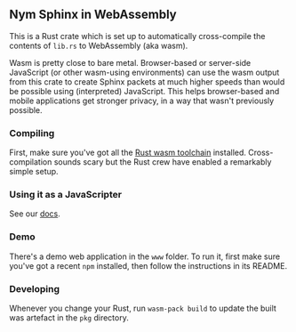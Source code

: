 ## Nym Sphinx in WebAssembly

This is a Rust crate which is set up to automatically cross-compile the contents of `lib.rs` to WebAssembly (aka wasm).

Wasm is pretty close to bare metal. Browser-based or server-side JavaScript (or other wasm-using environments) can use the wasm output from this crate to create Sphinx packets at much higher speeds than would be possible using (interpreted) JavaScript. This helps browser-based and mobile applications get stronger privacy, in a way that wasn't previously possible.

### Compiling

First, make sure you've got all the [Rust wasm toolchain](https://rustwasm.github.io/book/game-of-life/setup.html) installed. Cross-compilation sounds scary but the Rust crew have enabled a remarkably simple setup.

### Using it as a JavaScripter  

See our [docs](https://nymtech.net/docs).

### Demo

There's a demo web application in the `www` folder. To run it, first make sure you've got a recent `npm` installed, then follow the instructions in its README. 

### Developing

Whenever you change your Rust, run `wasm-pack build` to update the built was artefact in the `pkg` directory.
